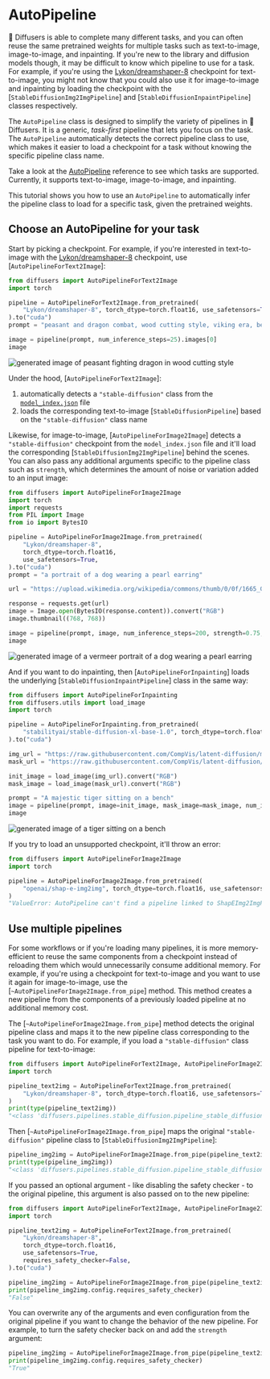 <!--Copyright 2023 The HuggingFace Team. All rights reserved.

Licensed under the Apache License, Version 2.0 (the "License"); you may not use this file except in compliance with
the License. You may obtain a copy of the License at

http://www.apache.org/licenses/LICENSE-2.0

Unless required by applicable law or agreed to in writing, software distributed under the License is distributed on
an "AS IS" BASIS, WITHOUT WARRANTIES OR CONDITIONS OF ANY KIND, either express or implied. See the License for the
specific language governing permissions and limitations under the License.
-->

# AutoPipeline

🤗 Diffusers is able to complete many different tasks, and you can often reuse the same pretrained weights for multiple tasks such as text-to-image, image-to-image, and inpainting. If you're new to the library and diffusion models though, it may be difficult to know which pipeline to use for a task. For example, if you're using the [Lykon/dreamshaper-8](https://huggingface.co/Lykon/dreamshaper-8) checkpoint for text-to-image, you might not know that you could also use it for image-to-image and inpainting by loading the checkpoint with the [`StableDiffusionImg2ImgPipeline`] and [`StableDiffusionInpaintPipeline`] classes respectively.

The `AutoPipeline` class is designed to simplify the variety of pipelines in 🤗 Diffusers. It is a generic, *task-first* pipeline that lets you focus on the task. The `AutoPipeline` automatically detects the correct pipeline class to use, which makes it easier to load a checkpoint for a task without knowing the specific pipeline class name.

<Tip>

Take a look at the [AutoPipeline](../api/pipelines/auto_pipeline) reference to see which tasks are supported. Currently, it supports text-to-image, image-to-image, and inpainting.

</Tip>

This tutorial shows you how to use an `AutoPipeline` to automatically infer the pipeline class to load for a specific task, given the pretrained weights.

## Choose an AutoPipeline for your task

Start by picking a checkpoint. For example, if you're interested in text-to-image with the [Lykon/dreamshaper-8](https://huggingface.co/Lykon/dreamshaper-8) checkpoint, use [`AutoPipelineForText2Image`]:

```py
from diffusers import AutoPipelineForText2Image
import torch

pipeline = AutoPipelineForText2Image.from_pretrained(
    "Lykon/dreamshaper-8", torch_dtype=torch.float16, use_safetensors=True
).to("cuda")
prompt = "peasant and dragon combat, wood cutting style, viking era, bevel with rune"

image = pipeline(prompt, num_inference_steps=25).images[0]
image
```

<div class="flex justify-center">
    <img src="https://huggingface.co/datasets/huggingface/documentation-images/resolve/main/diffusers/autopipeline-text2img.png" alt="generated image of peasant fighting dragon in wood cutting style"/>
</div>

Under the hood, [`AutoPipelineForText2Image`]:

1. automatically detects a `"stable-diffusion"` class from the [`model_index.json`](https://huggingface.co/Lykon/dreamshaper-8/blob/main/model_index.json) file
2. loads the corresponding text-to-image [`StableDiffusionPipeline`] based on the `"stable-diffusion"` class name

Likewise, for image-to-image, [`AutoPipelineForImage2Image`] detects a `"stable-diffusion"` checkpoint from the `model_index.json` file and it'll load the corresponding [`StableDiffusionImg2ImgPipeline`] behind the scenes. You can also pass any additional arguments specific to the pipeline class such as `strength`, which determines the amount of noise or variation added to an input image:

```py
from diffusers import AutoPipelineForImage2Image
import torch
import requests
from PIL import Image
from io import BytesIO

pipeline = AutoPipelineForImage2Image.from_pretrained(
    "Lykon/dreamshaper-8",
    torch_dtype=torch.float16,
    use_safetensors=True,
).to("cuda")
prompt = "a portrait of a dog wearing a pearl earring"

url = "https://upload.wikimedia.org/wikipedia/commons/thumb/0/0f/1665_Girl_with_a_Pearl_Earring.jpg/800px-1665_Girl_with_a_Pearl_Earring.jpg"

response = requests.get(url)
image = Image.open(BytesIO(response.content)).convert("RGB")
image.thumbnail((768, 768))

image = pipeline(prompt, image, num_inference_steps=200, strength=0.75, guidance_scale=10.5).images[0]
image
```

<div class="flex justify-center">
    <img src="https://huggingface.co/datasets/huggingface/documentation-images/resolve/main/diffusers/autopipeline-img2img.png" alt="generated image of a vermeer portrait of a dog wearing a pearl earring"/>
</div>

And if you want to do inpainting, then [`AutoPipelineForInpainting`] loads the underlying [`StableDiffusionInpaintPipeline`] class in the same way:

```py
from diffusers import AutoPipelineForInpainting
from diffusers.utils import load_image
import torch

pipeline = AutoPipelineForInpainting.from_pretrained(
    "stabilityai/stable-diffusion-xl-base-1.0", torch_dtype=torch.float16, use_safetensors=True
).to("cuda")

img_url = "https://raw.githubusercontent.com/CompVis/latent-diffusion/main/data/inpainting_examples/overture-creations-5sI6fQgYIuo.png"
mask_url = "https://raw.githubusercontent.com/CompVis/latent-diffusion/main/data/inpainting_examples/overture-creations-5sI6fQgYIuo_mask.png"

init_image = load_image(img_url).convert("RGB")
mask_image = load_image(mask_url).convert("RGB")

prompt = "A majestic tiger sitting on a bench"
image = pipeline(prompt, image=init_image, mask_image=mask_image, num_inference_steps=50, strength=0.80).images[0]
image
```

<div class="flex justify-center">
    <img src="https://huggingface.co/datasets/huggingface/documentation-images/resolve/main/diffusers/autopipeline-inpaint.png" alt="generated image of a tiger sitting on a bench"/>
</div>

If you try to load an unsupported checkpoint, it'll throw an error:

```py
from diffusers import AutoPipelineForImage2Image
import torch

pipeline = AutoPipelineForImage2Image.from_pretrained(
    "openai/shap-e-img2img", torch_dtype=torch.float16, use_safetensors=True
)
"ValueError: AutoPipeline can't find a pipeline linked to ShapEImg2ImgPipeline for None"
```

## Use multiple pipelines

For some workflows or if you're loading many pipelines, it is more memory-efficient to reuse the same components from a checkpoint instead of reloading them which would unnecessarily consume additional memory. For example, if you're using a checkpoint for text-to-image and you want to use it again for image-to-image, use the [`~AutoPipelineForImage2Image.from_pipe`] method. This method creates a new pipeline from the components of a previously loaded pipeline at no additional memory cost.

The [`~AutoPipelineForImage2Image.from_pipe`] method detects the original pipeline class and maps it to the new pipeline class corresponding to the task you want to do. For example, if you load a `"stable-diffusion"` class pipeline for text-to-image:

```py
from diffusers import AutoPipelineForText2Image, AutoPipelineForImage2Image
import torch

pipeline_text2img = AutoPipelineForText2Image.from_pretrained(
    "Lykon/dreamshaper-8", torch_dtype=torch.float16, use_safetensors=True
)
print(type(pipeline_text2img))
"<class 'diffusers.pipelines.stable_diffusion.pipeline_stable_diffusion.StableDiffusionPipeline'>"
```

Then [`~AutoPipelineForImage2Image.from_pipe`] maps the original `"stable-diffusion"` pipeline class to [`StableDiffusionImg2ImgPipeline`]:

```py
pipeline_img2img = AutoPipelineForImage2Image.from_pipe(pipeline_text2img)
print(type(pipeline_img2img))
"<class 'diffusers.pipelines.stable_diffusion.pipeline_stable_diffusion_img2img.StableDiffusionImg2ImgPipeline'>"
```

If you passed an optional argument - like disabling the safety checker - to the original pipeline, this argument is also passed on to the new pipeline:

```py
from diffusers import AutoPipelineForText2Image, AutoPipelineForImage2Image
import torch

pipeline_text2img = AutoPipelineForText2Image.from_pretrained(
    "Lykon/dreamshaper-8",
    torch_dtype=torch.float16,
    use_safetensors=True,
    requires_safety_checker=False,
).to("cuda")

pipeline_img2img = AutoPipelineForImage2Image.from_pipe(pipeline_text2img)
print(pipeline_img2img.config.requires_safety_checker)
"False"
```

You can overwrite any of the arguments and even configuration from the original pipeline if you want to change the behavior of the new pipeline. For example, to turn the safety checker back on and add the `strength` argument:

```py
pipeline_img2img = AutoPipelineForImage2Image.from_pipe(pipeline_text2img, requires_safety_checker=True, strength=0.3)
print(pipeline_img2img.config.requires_safety_checker)
"True"
```
